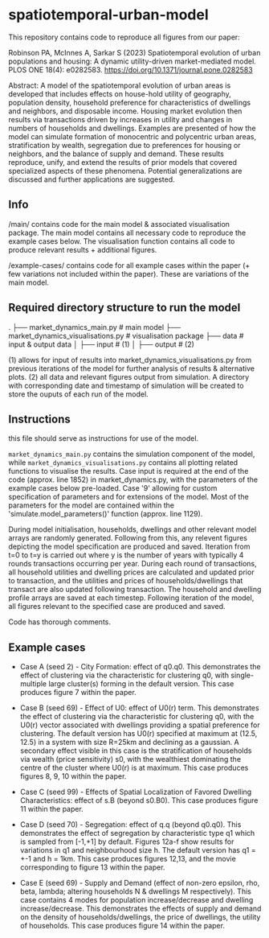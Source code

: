 # spatiotemporal-urban-model
This repository contains code to reproduce all figures from our paper:

Robinson PA, McInnes A, Sarkar S (2023) Spatiotemporal evolution of urban populations and housing: A dynamic utility-driven market-mediated model. PLOS ONE 18(4): e0282583. https://doi.org/10.1371/journal.pone.0282583


Abstract: A model of the spatiotemporal evolution of urban areas is developed that includes effects on house-hold utility of geography, population density, household preference for characteristics of dwellings and neighbors, and disposable income. Housing market evolution then results via transactions driven by increases in utility and changes in numbers of households and dwellings. Examples are presented of how the model can simulate formation of monocentric and polycentric urban areas, stratification by wealth, segregation due to preferences for housing or neighbors, and the balance of supply and demand. These results reproduce, unify, and extend the results of prior models that covered specialized aspects of these phenomena. Potential generalizations are discussed and further applications are suggested.



## Info 

/main/ contains code for the main model & associated visualisation package. The main model contains all necessary code to reproduce the example cases below. The visualisation function contains all code to produce relevant results + additional figures.

/example-cases/ contains code for all example cases within the paper (+ few variations not included within the paper). These are variations of the main model.




## Required directory structure to run the model


.
├── market_dynamics_main.py               # main model
├── market_dynamics_visualisations.py     # visualisation package
├── data                     # input & output data
│   ├── input                # (1) 
│   ├── output               # (2)

(1) allows for input of results into market_dynamics_visualisations.py from previous iterations of the model for further analysis of results & alternative plots.
(2) all data and relevant figures output from simulation. A directory with corresponding date and timestamp of simulation will be created to store the ouputs of each run of the model.



## Instructions

this file should serve as instructions for use of the model.

`market_dynamics_main.py` contains the simulation component of the model, while `market_dynamics_visualisations.py` contains all plotting related functions to visualise the results. Case input is required at the end of the code (approx. line 1852) in market_dynamics.py, with the parameters of the example cases below pre-loaded. Case '9' allowing for custom specification of parameters and for extensions of the model. Most of the parameters for the model are contained within the 'simulate.model_parameters()' function (approx. line 1129). 

During model initialisation, households, dwellings and other relevant model arrays are randomly generated. Following from this, any relevent figures depicting the model specification are produced and saved. Iteration from t=0 to t=y is carried out where y is the number of years with typically 4 rounds transactions occurring per year. During each round of transactions, all household utilities and dwelling prices are calculated and updated prior to transaction, and the utilities and prices of households/dwellings that transact are also updated following transaction. The household and dwelling profile arrays are saved at each timestep. Following iteration of the model, all figures relevant to the specified case are produced and saved.

Code has thorough comments.




## Example cases

- Case A (seed 2) - City Formation: effect of q0.q0. This demonstrates the effect of clustering via the characteristic for clustering q0, with single-multiple large cluster(s) forming in the default version. This case produces figure 7 within the paper. 

- Case B (seed 69) - Effect of U0: effect of U0(r) term. This demonstrates the effect of clustering via the characteristic for clustering q0, with the U0(r) vector associated with dwellings providing a spatial preference for clustering. The default version has U0(r) specified at maximum at (12.5, 12.5) in a system with size R=25km and declining as a gaussian. A secondary effect visible in this case is the stratification of households via wealth (price sensitivity) s0, with the wealthiest dominating the centre of the cluster where U0(r) is at maximum. This case produces figures 8, 9, 10 within the paper.

- Case C (seed 99) - Effects of Spatial Localization of Favored Dwelling Characteristics: effect of s.B (beyond s0.B0). This case produces figure 11 within the paper.

- Case D (seed 70) - Segregation: effect of q.q (beyond q0.q0). This demonstrates the effect of segregation by characteristic type q1 which is sampled from [-1,+1] by default. Figures 12a-f show results for variations in q1 and neighbourhood size h. The default version has q1 = +-1 and h = 1km. This case produces figures 12,13, and the movie corresponding to figure 13 within the paper.

- Case E (seed 69) - Supply and Demand (effect of non-zero epsilon, rho, beta, lambda; altering households N & dwellings M respectively). This case contains 4 modes for population increase/decrease and dwelling increase/decrease. This demonstrates the effects of supply and demand on the density of households/dwellings, the price of dwellings, the utility of households. This case produces figure 14 within the paper.
